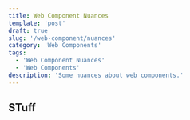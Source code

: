 ```yaml
---
title: Web Component Nuances
template: 'post'
draft: true
slug: '/web-component/nuances'
category: 'Web Components'
tags:
  - 'Web Component Nuances'
  - 'Web Components'
description: 'Some nuances about web components.'
---
```


## STuff
